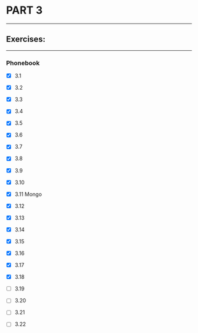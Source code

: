 # PART 3
****

## Exercises:
****
### Phonebook
- [x] 3.1 

- [x] 3.2

- [x] 3.3

- [x] 3.4 

- [x] 3.5

- [x] 3.6
 
- [x] 3.7 

- [x] 3.8

- [x] 3.9

- [x] 3.10 

- [x] 3.11 Mongo

- [x] 3.12

- [x] 3.13

- [x] 3.14 

- [x] 3.15

- [x] 3.16 

- [x] 3.17

- [x] 3.18

- [ ] 3.19

- [ ] 3.20 

- [ ] 3.21 

- [ ] 3.22 